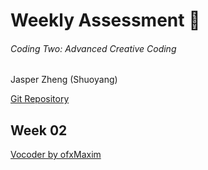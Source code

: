 # Weekly Assessment 🦔    
###### Coding Two: Advanced Creative Coding  
Jasper Zheng (Shuoyang)  

[Git Repository](https://github.com/jasper-zheng/msc-coding-2-jasper-zheng)  

## Week 02  

[Vocoder by ofxMaxim](https://github.com/jasper-zheng/msc-coding-2-jasper-zheng)  

